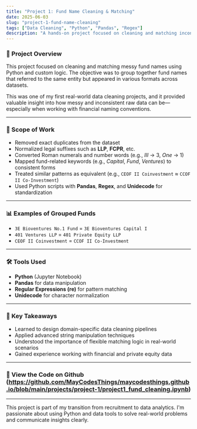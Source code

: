 ```yaml
---
title: "Project 1: Fund Name Cleaning & Matching"
date: 2025-06-03
slug: "project-1-fund-name-cleaning"
tags: ["Data Cleaning", "Python", "Pandas", "Regex"]
description: "A hands-on project focused on cleaning and matching inconsistent fund names using Python and domain-specific rules."
---
```



### 📌 Project Overview

This project focused on cleaning and matching messy fund names using Python and custom logic. The objective was to group together fund names that referred to the same entity but appeared in various formats across datasets.

This was one of my first real-world data cleaning projects, and it provided valuable insight into how messy and inconsistent raw data can be—especially when working with financial naming conventions.

---

### 🔧 Scope of Work

- Removed exact duplicates from the dataset
- Normalized legal suffixes such as **LLP**, **FCPR**, etc.
- Converted Roman numerals and number words (e.g., *III* → 3, *One* → 1)
- Mapped fund-related keywords (e.g., *Capital*, *Fund*, *Ventures*) to consistent forms
- Treated similar patterns as equivalent (e.g., `CEOF II Coinvestment` ≈ `CCOF II Co-Investment`)
- Used Python scripts with **Pandas**, **Regex**, and **Unidecode** for standardization

---

### 📊 Examples of Grouped Funds

- `3E Bioventures No.1 Fund` = `3E Bioventures Capital I`  
- `401 Ventures LLP` = `401 Private Equity LLP`  
- `CEOF II Coinvestment` = `CCOF II Co-Investment`

---

### 🛠 Tools Used

- **Python** (Jupyter Notebook)
- **Pandas** for data manipulation
- **Regular Expressions (re)** for pattern matching
- **Unidecode** for character normalization

---

### 🎯 Key Takeaways

- Learned to design domain-specific data cleaning pipelines
- Applied advanced string manipulation techniques
- Understood the importance of flexible matching logic in real-world scenarios
- Gained experience working with financial and private equity data

---

### 📁 View the Code on Github (https://github.com/MayCodesThings/maycodesthings.github.io/blob/main/projects/project-1/project1_fund_cleaning.ipynb)

---

This project is part of my transition from recruitment to data analytics. I'm passionate about using Python and data tools to solve real-world problems and communicate insights clearly.
